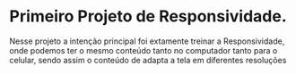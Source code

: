<h1> Primeiro Projeto de Responsividade.</h1>


<p> Nesse projeto a intenção principal foi extamente treinar a Responsividade, onde podemos ter o mesmo conteúdo
    tanto no computador tanto para o celular, sendo assim o conteúdo de adapta a tela em diferentes resoluções</p>
